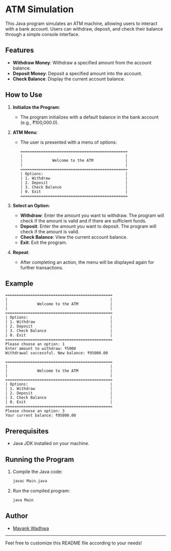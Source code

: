 # ATM Simulation

This Java program simulates an ATM machine, allowing users to interact with a bank account. Users can withdraw, deposit, and check their balance through a simple console interface.

## Features

- **Withdraw Money**: Withdraw a specified amount from the account balance.
- **Deposit Money**: Deposit a specified amount into the account.
- **Check Balance**: Display the current account balance.

## How to Use

1. **Initialize the Program**:
   - The program initializes with a default balance in the bank account (e.g., ₹100,000.0).

2. **ATM Menu**:
   - The user is presented with a menu of options:
     ```
     ===============================================
     |                                             |
     |             Welcome to the ATM              |
     |                                             |
     ===============================================
     | Options:                                    |
     | 1. Withdraw                                 |
     | 2. Deposit                                  |
     | 3. Check Balance                            |
     | 0. Exit                                     |
     ===============================================
     ```

3. **Select an Option**:
   - **Withdraw**: Enter the amount you want to withdraw. The program will check if the amount is valid and if there are sufficient funds.
   - **Deposit**: Enter the amount you want to deposit. The program will check if the amount is valid.
   - **Check Balance**: View the current account balance.
   - **Exit**: Exit the program.

4. **Repeat**:
   - After completing an action, the menu will be displayed again for further transactions.

## Example

```
===============================================
|                                             |
|             Welcome to the ATM              |
|                                             |
===============================================
| Options:                                    |
| 1. Withdraw                                 |
| 2. Deposit                                  |
| 3. Check Balance                            |
| 0. Exit                                     |
===============================================
Please choose an option: 1
Enter amount to withdraw: ₹5000
Withdrawal successful. New balance: ₹95000.00

===============================================
|                                             |
|             Welcome to the ATM              |
|                                             |
===============================================
| Options:                                    |
| 1. Withdraw                                 |
| 2. Deposit                                  |
| 3. Check Balance                            |
| 0. Exit                                     |
===============================================
Please choose an option: 3
Your current balance: ₹95000.00
```

## Prerequisites

- Java JDK installed on your machine.

## Running the Program

1. Compile the Java code:

   ```sh
   javac Main.java
   ```

2. Run the compiled program:

   ```sh
   java Main
   ```

## Author

- [Mayank Wadhwa](https://github.com/MmayankK21)

---

Feel free to customize this README file according to your needs!
